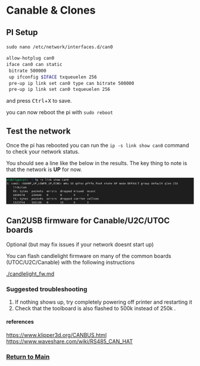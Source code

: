 # Canable & Clones

## **PI Setup**

` sudo nano /etc/network/interfaces.d/can0 `

```bash
allow-hotplug can0
iface can0 can static
 bitrate 500000
 up ifconfig $IFACE txqueuelen 256
 pre-up ip link set can0 type can bitrate 500000
 pre-up ip link set can0 txqueuelen 256
 ```

and press <kbd>Ctrl</kbd>+<kbd>X</kbd> to save.

you can now reboot the pi with ` sudo reboot `



## Test the network

Once the pi has rebooted you can run the `ip -s link show can0` command to check your network status.

You should see a line like the below in the results.
The key thing to note is that the network is **UP** for now.

![../images/iplink.png](../images/iplink.png)



## Can2USB firmware for Canable/U2C/UTOC boards

Optional (but may fix issues if your network doesnt start up)

You can flash candlelight firmware on many of the common boards (UTOC/U2C/Canable) with the following instructions

[./candlelight_fw.md](candlelight_fw.md)



### Suggested troubleshooting

1. If nothing shows up, try completely powering off printer and restarting it
2. Check that the toolboard is also flashed to 500k instead of 250k .




#### references

https://www.klipper3d.org/CANBUS.html
https://www.waveshare.com/wiki/RS485_CAN_HAT

### [Return to Main](../index.md)
